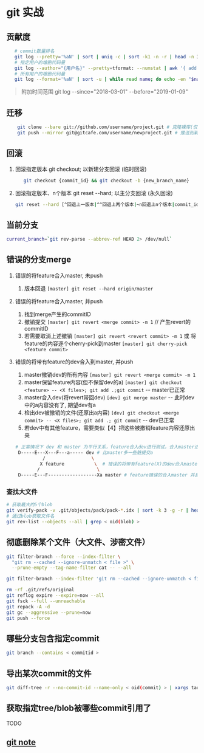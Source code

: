 # git 实战

## 贡献度

```bash
   # commit数量排名
   git log --pretty='%aN' | sort | uniq -c | sort -k1 -n -r | head -n 3
   # 指定用户的增删代码量
   git log --author="{用户名}" --pretty=tformat: --numstat | awk '{ add += $1; subs += $2; loc += $1 - $2 } END { printf "added lines: %s, removed lines: %s, total lines: %s\n", add, subs, loc }' 
   # 所有用户的增删代码量
   git log --format='%aN' | sort -u | while read name; do echo -en "$name\t"; git log --author="$name" --pretty=tformat: --numstat | awk '{ add += $1; subs += $2; loc += $1 - $2 } END { printf "added lines: %s, removed lines: %s, total lines: %s\n", add, subs, loc }' -; done

```

> 附加时间范围 git log --since="2018-03-01" --before="2019-01-09"

## 迁移

```bash
    git clone --bare git://github.com/username/project.git # 克隆裸库(仅代码)
    git push --mirror git@gitcafe.com/username/newproject.git # 推送到新地址
```

## 回滚

1. 回滚指定版本 git checkout; 以新建分支回滚 (临时回滚)

   ```bash
      git checkout {commit_id} && git checkout -b {new_branch_name}
   ```

2. 回滚指定版本、n个版本 git reset --hard; 以主分支回滚 (永久回滚)

   ```bash
   git reset --hard [^回退上一版本|^^回退上两个版本|~n回退上n个版本|commit_id回退到某一版本] && git push -f
   ```

## 当前分支

```bash
current_branch=`git rev-parse --abbrev-ref HEAD 2> /dev/null`
```

## 错误的分支merge

1. 错误的将feature合入master, 未push

   1. 版本回退 `[master] git reset --hard origin/master`

2. 错误的将feature合入master, 并push

   1. 找到merge产生的commitID
   2. 撤销提交 `[master] git revert <merge commit> -m 1` // 产生revert的commitID
   3. 若需要取消上述撤销 `[master] git revert <revert commit> -m 1` 或 将feature的内容逐个cherry-pick到master `[master] git cherry-pick <feature commit>`

3. 错误的将带有feature的dev合入到master, 并push

   1. master撤销dev的所有内容 `[master] git revert <merge commit> -m 1`
   2. master保留feature内容(但不保留dev的a) `[master] git checkout <feature> -- <X files>; git add .;git commit` -- master已正常
   3. master合入dev(将revert带回dev) `[dev] git merge master` -- 此时dev中的a内容没有了, 期望dev有a
   4. 检出dev被撤销的文件(还原出a内容) `[dev] git checkout <merge commit> -- <X files>; git add .; git commit` -- dev已正常
   5. 若dev中有其他feature，需要类似【4】把这些被撤销feature内容还原出来

   ```bash
   # 正常情况下 dev 和 master 为平行关系，feature合入dev进行测试，合入master进行上线
    D-----E---X---F---a----- dev # 比master多一些脏提交a
             /                 \
            X feature           \  # 错误的将带有feature(X)的dev合入master
           /                     \
    D-----E---F------------------Xa master # feature错误的合入master 并且 dev的a错误的合进了master
   ```

### 查找大文件

```bash
# 获取最大的5个blob
git verify-pack -v .git/objects/pack/pack-*.idx | sort -k 3 -g -r | head -n5
# 通过blob获取文件名
git rev-list --objects --all | grep < oid(blob) >
```

## 彻底删除某个文件（大文件、涉密文件）

```bash
git filter-branch --force --index-filter \
  "git rm --cached --ignore-unmatch < file >" \
  --prune-empty --tag-name-filter cat -- --all
```

```bash
git filter-branch --index-filter 'git rm --cached --ignore-unmatch < file >'

rm -rf .git/refs/original
git reflog expire --expire=now --all
git fsck --full --unreachable
git repack -A -d
git gc --aggressive --prune=now
git push --force
```

## 哪些分支包含指定commit

```bash
git branch --contains < commitid >
```

## 导出某次commit的文件

```bash
git diff-tree -r --no-commit-id --name-only < oid(commit) > | xargs tar -rf mycommit.tar
```

## 获取指定tree/blob被哪些commit引用了

TODO

## [git note](git.md)
